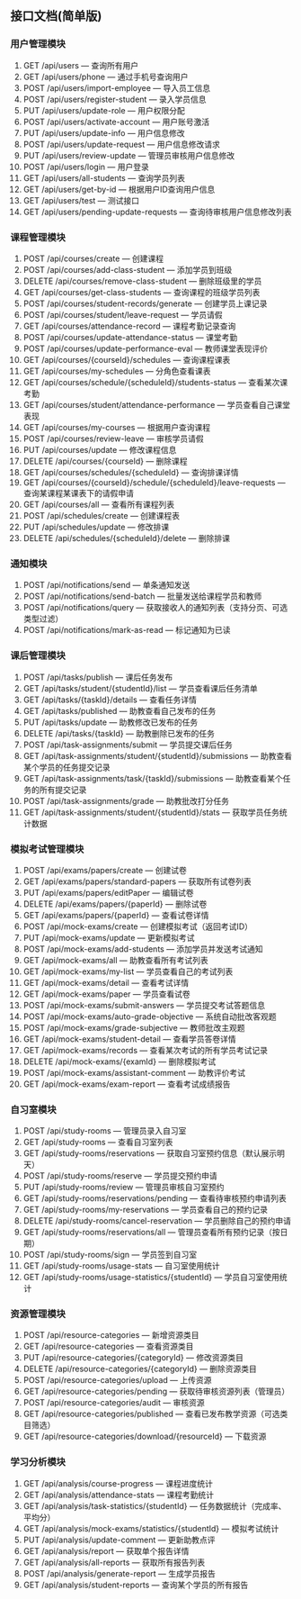## 接口文档(简单版)
### 用户管理模块
1. GET /api/users — 查询所有用户
2. GET /api/users/phone — 通过手机号查询用户
3. POST /api/users/import-employee — 导入员工信息
4. POST /api/users/register-student — 录入学员信息
5. PUT /api/users/update-role — 用户权限分配
6. POST /api/users/activate-account — 用户账号激活
7. PUT /api/users/update-info — 用户信息修改
8. POST /api/users/update-request — 用户信息修改请求
9. PUT /api/users/review-update — 管理员审核用户信息修改
10. POST /api/users/login — 用户登录
11. GET /api/users/all-students — 查询学员列表
12. GET /api/users/get-by-id — 根据用户ID查询用户信息
13. GET /api/users/test — 测试接口
14. GET /api/users/pending-update-requests — 查询待审核用户信息修改列表

### 课程管理模块
1. POST /api/courses/create — 创建课程
2. POST /api/courses/add-class-student — 添加学员到班级
3. DELETE /api/courses/remove-class-student — 删除班级里的学员
4. GET /api/courses/get-class-students — 查询课程的班级学员列表
5. POST /api/courses/student-records/generate — 创建学员上课记录
6. POST /api/courses/student/leave-request — 学员请假
7. GET /api/courses/attendance-record — 课程考勤记录查询
8. POST /api/courses/update-attendance-status — 课堂考勤
9. POST /api/courses/update-performance-eval — 教师课堂表现评价
10. GET /api/courses/{courseId}/schedules — 查询课程课表
11. GET /api/courses/my-schedules — 分角色查看课表
12. GET /api/courses/schedule/{scheduleId}/students-status — 查看某次课考勤
13. GET /api/courses/student/attendance-performance — 学员查看自己课堂表现
14. GET /api/courses/my-courses — 根据用户查询课程
15. POST /api/courses/review-leave — 审核学员请假
16. PUT /api/courses/update — 修改课程信息
17. DELETE /api/courses/{courseId} — 删除课程
18. GET /api/courses/schedules/{scheduleId} — 查询排课详情
19. GET /api/courses/{courseId}/schedule/{scheduleId}/leave-requests — 查询某课程某课表下的请假申请
20. GET /api/courses/all — 查看所有课程列表
21. POST /api/schedules/create — 创建课程表
22. PUT /api/schedules/update — 修改排课
23. DELETE /api/schedules/{scheduleId}/delete — 删除排课

### 通知模块
1. POST /api/notifications/send — 单条通知发送
2. POST /api/notifications/send-batch — 批量发送给课程学员和教师
3. POST /api/notifications/query — 获取接收人的通知列表（支持分页、可选类型过滤）
4. POST /api/notifications/mark-as-read — 标记通知为已读

### 课后管理模块
1. POST /api/tasks/publish — 课后任务发布
2. GET /api/tasks/student/{studentId}/list — 学员查看课后任务清单
3. GET /api/tasks/{taskId}/details — 查看任务详情
4. GET /api/tasks/published — 助教查看自己发布的任务
5. PUT /api/tasks/update — 助教修改已发布的任务
6. DELETE /api/tasks/{taskId} — 助教删除已发布的任务
7. POST /api/task-assignments/submit — 学员提交课后任务
8. GET /api/task-assignments/student/{studentId}/submissions — 助教查看某个学员的任务提交记录
9. GET /api/task-assignments/task/{taskId}/submissions — 助教查看某个任务的所有提交记录
10. POST /api/task-assignments/grade — 助教批改打分任务
11. GET /api/task-assignments/student/{studentId}/stats — 获取学员任务统计数据

### 模拟考试管理模块
1. POST /api/exams/papers/create — 创建试卷
2. GET /api/exams/papers/standard-papers — 获取所有试卷列表
3. PUT /api/exams/papers/editPaper — 编辑试卷
4. DELETE /api/exams/papers/{paperId} — 删除试卷
5. GET /api/exams/papers/{paperId} — 查看试卷详情
6. POST /api/mock-exams/create — 创建模拟考试（返回考试ID）
7. PUT /api/mock-exams/update — 更新模拟考试
8. POST /api/mock-exams/add-students — 添加学员并发送考试通知
9. GET /api/mock-exams/all — 助教查看所有考试列表
10. GET /api/mock-exams/my-list — 学员查看自己的考试列表
11. GET /api/mock-exams/detail — 查看考试详情
12. GET /api/mock-exams/paper — 学员查看试卷
13. POST /api/mock-exams/submit-answers — 学员提交考试答题信息
14. POST /api/mock-exams/auto-grade-objective — 系统自动批改客观题
15. POST /api/mock-exams/grade-subjective — 教师批改主观题
16. GET /api/mock-exams/student-detail — 查看学员答卷详情
17. GET /api/mock-exams/records — 查看某次考试的所有学员考试记录
18. DELETE /api/mock-exams/{examId} — 删除模拟考试
19. POST /api/mock-exams/assistant-comment — 助教评价考试
20. GET /api/mock-exams/exam-report — 查看考试成绩报告

### 自习室模块
1. POST /api/study-rooms — 管理员录入自习室
2. GET /api/study-rooms — 查看自习室列表
3. GET /api/study-rooms/reservations — 获取自习室预约信息（默认展示明天）
4. POST /api/study-rooms/reserve — 学员提交预约申请
5. PUT /api/study-rooms/review — 管理员审核自习室预约
6. GET /api/study-rooms/reservations/pending — 查看待审核预约申请列表
7. GET /api/study-rooms/my-reservations — 学员查看自己的预约记录
8. DELETE /api/study-rooms/cancel-reservation — 学员删除自己的预约申请
9. GET /api/study-rooms/reservations/all — 管理员查看所有预约记录（按日期）
10. POST /api/study-rooms/sign — 学员签到自习室
11. GET /api/study-rooms/usage-stats — 自习室使用统计
12. GET /api/study-rooms/usage-statistics/{studentId} — 学员自习室使用统计

### 资源管理模块
1. POST /api/resource-categories — 新增资源类目
2. GET /api/resource-categories — 查看资源类目
3. PUT /api/resource-categories/{categoryId} — 修改资源类目
4. DELETE /api/resource-categories/{categoryId} — 删除资源类目
5. POST /api/resource-categories/upload — 上传资源
6. GET /api/resource-categories/pending — 获取待审核资源列表（管理员）
7. POST /api/resource-categories/audit — 审核资源
8. GET /api/resource-categories/published — 查看已发布教学资源（可选类目筛选）
9. GET /api/resource-categories/download/{resourceId} — 下载资源

### 学习分析模块
1. GET /api/analysis/course-progress — 课程进度统计
2. GET /api/analysis/attendance-stats — 课程考勤统计
3. GET /api/analysis/task-statistics/{studentId} — 任务数据统计（完成率、平均分）
4. GET /api/analysis/mock-exams/statistics/{studentId} — 模拟考试统计
5. PUT /api/analysis/update-comment — 更新助教点评
6. GET /api/analysis/report — 获取单个报告详情
7. GET /api/analysis/all-reports — 获取所有报告列表
8. POST /api/analysis/generate-report — 生成学员报告
9. GET /api/analysis/student-reports — 查询某个学员的所有报告